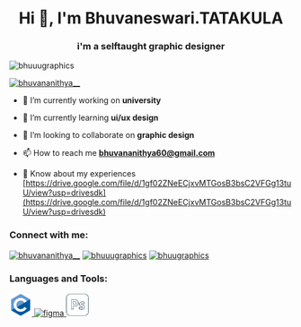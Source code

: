 <h1 align="center">Hi 👋, I'm Bhuvaneswari.TATAKULA</h1>
<h3 align="center">i'm a selftaught graphic designer</h3>

<p align="left"> <img src="https://komarev.com/ghpvc/?username=bhuuugraphics&label=Profile%20views&color=0e75b6&style=flat" alt="bhuuugraphics" /> </p>

<p align="left"> <a href="https://twitter.com/bhuvananithya__" target="blank"><img src="https://img.shields.io/twitter/follow/bhuvananithya__?logo=twitter&style=for-the-badge" alt="bhuvananithya__" /></a> </p>

- 🔭 I’m currently working on **university**

- 🌱 I’m currently learning **ui/ux design**

- 👯 I’m looking to collaborate on **graphic design**

- 📫 How to reach me **bhuvananithya60@gmail.com**

- 📄 Know about my experiences [https://drive.google.com/file/d/1gf02ZNeECjxvMTGosB3bsC2VFGg13tuU/view?usp=drivesdk](https://drive.google.com/file/d/1gf02ZNeECjxvMTGosB3bsC2VFGg13tuU/view?usp=drivesdk)

<h3 align="left">Connect with me:</h3>
<p align="left">
<a href="https://twitter.com/bhuvananithya__" target="blank"><img align="center" src="https://raw.githubusercontent.com/rahuldkjain/github-profile-readme-generator/master/src/images/icons/Social/twitter.svg" alt="bhuvananithya__" height="30" width="40" /></a>
<a href="https://linkedin.com/in/bhuuugraphics" target="blank"><img align="center" src="https://raw.githubusercontent.com/rahuldkjain/github-profile-readme-generator/master/src/images/icons/Social/linked-in-alt.svg" alt="bhuuugraphics" height="30" width="40" /></a>
<a href="https://instagram.com/bhuugraphics" target="blank"><img align="center" src="https://raw.githubusercontent.com/rahuldkjain/github-profile-readme-generator/master/src/images/icons/Social/instagram.svg" alt="bhuugraphics" height="30" width="40" /></a>
</p>

<h3 align="left">Languages and Tools:</h3>
<p align="left"> <a href="https://www.cprogramming.com/" target="_blank" rel="noreferrer"> <img src="https://raw.githubusercontent.com/devicons/devicon/master/icons/c/c-original.svg" alt="c" width="40" height="40"/> </a> <a href="https://www.figma.com/" target="_blank" rel="noreferrer"> <img src="https://www.vectorlogo.zone/logos/figma/figma-icon.svg" alt="figma" width="40" height="40"/> </a> <a href="https://www.photoshop.com/en" target="_blank" rel="noreferrer"> <img src="https://raw.githubusercontent.com/devicons/devicon/master/icons/photoshop/photoshop-line.svg" alt="photoshop" width="40" height="40"/> </a> </p>
